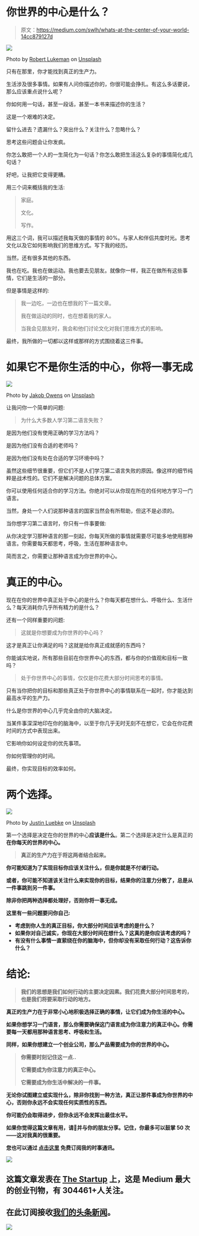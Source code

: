 # 你世界的中心是什么？

> 原文：<https://medium.com/swlh/whats-at-the-center-of-your-world-14cc879127d>

![](img/b606ab2874e69dace18a2244a39339ce.png)

Photo by [Robert Lukeman](https://unsplash.com/photos/_RBcxo9AU-U?utm_source=unsplash&utm_medium=referral&utm_content=creditCopyText) on [Unsplash](https://unsplash.com/?utm_source=unsplash&utm_medium=referral&utm_content=creditCopyText)

只有在那里，你才能找到真正的生产力。

生活涉及很多事情。如果有人问你描述你的，你很可能会挣扎。有这么多话要说，那么应该重点说什么呢？

你如何用一句话，甚至一段话，甚至一本书来描述你的生活？

这是一个艰难的决定。

留什么进去？遗漏什么？突出什么？关注什么？忽略什么？

思考这些问题会让你发疯。

你怎么敢把一个人的一生简化为一句话？你怎么敢把生活这么复杂的事情简化成几句话？

好吧，让我把它变得更糟。

用三个词来概括我的生活:

> 家庭。
> 
> 文化。
> 
> 写作。

用这三个词，我可以描述我每天做的事情的 80%。与家人和伴侣共度时光。思考文化以及它如何影响我们的思维方式。写下我的经历。

当然，还有很多其他的东西。

我也在吃。我也在做运动。我也要去见朋友。就像你一样，我正在做所有这些事情，它们是生活的一部分。

但是事情是这样的:

> 我一边吃，一边也在想我的下一篇文章。
> 
> 我在做运动的同时，也在想着我的家人。
> 
> 当我会见朋友时，我会和他们讨论文化对我们思维方式的影响。

最终，我所做的一切都以这样或那样的方式围绕着这三件事。

# 如果它不是你生活的中心，你将一事无成

![](img/371843158073d007b5843525ab4d21e8.png)

Photo by [Jakob Owens](https://unsplash.com/photos/eDZFOHFi3Hk?utm_source=unsplash&utm_medium=referral&utm_content=creditCopyText) on [Unsplash](https://unsplash.com/search/photos/wildman?utm_source=unsplash&utm_medium=referral&utm_content=creditCopyText)

让我问你一个简单的问题:

> 为什么大多数人学习第二语言失败？

是因为他们没有使用正确的学习方法吗？

是因为他们没有合适的老师吗？

是因为他们没有处在合适的学习环境中吗？

虽然这些细节很重要，但它们不是人们学习第二语言失败的原因。像这样的细节纯粹是战术性的。它们不是解决问题的总体方案。

你可以使用任何适合你的学习方法。你绝对可以从你现在所在的任何地方学习一门语言。

当然，身处一个人们说那种语言的国家当然会有所帮助，但这不是必须的。

当你想学习第二语言时，你只有一件事要做:

从你决定学习那种语言的那一刻起，你每天所做的事情就需要尽可能多地使用那种语言。你需要每天都思考，呼吸，生活在那种语言中。

简而言之，你需要让那种语言成为你世界的中心。

# 真正的中心。

现在在你的世界中真正处于中心的是什么？你每天都在想什么、呼吸什么、生活什么？每天消耗你几乎所有精力的是什么？

还有一个同样重要的问题:

> 这就是你想要成为你世界的中心吗？

这才是真正让你满足的吗？这就是给你真正成就感的东西吗？

你能诚实地说，所有那些目前在你世界中心的东西，都与你的价值观和目标一致吗？

> 处于你世界中心的事情，仅仅是你花费大部分时间思考的事情。

只有当你把你的目标和那些真正处于你世界中心的事情联系在一起时，你才能达到最高水平的生产力。

什么是你世界的中心几乎完全由你的大脑决定。

当某件事深深地印在你的脑海中，以至于你几乎无时无刻不在想它，它会在你花费时间的方式中表现出来。

它影响你如何设定你的优先事项。

你如何管理你的时间。

最终，你实现目标的效率如何。

# 两个选择。

![](img/4f355f6fec51a2754ad6a51275bbfbb0.png)

Photo by [Justin Luebke](https://unsplash.com/photos/BkkVcWUgwEk?utm_source=unsplash&utm_medium=referral&utm_content=creditCopyText) on [Unsplash](https://unsplash.com/search/photos/choice?utm_source=unsplash&utm_medium=referral&utm_content=creditCopyText)

第一个选择是决定在你的世界的中心**应该是什么**。第二个选择是决定什么是真正的**在你每天的世界的中心。**

> **真正的生产力在于将这两者结合起来。**

**你可能知道为了实现目标你应该关注什么，但是你就是不付诸行动。**

**或者，你可能不知道该关注什么来实现你的目标，结果你的注意力分散了，总是从一件事跳到另一件事。**

**除非你把两种选择都处理好，否则你将一事无成。**

****这里有一些问题要问你自己:****

*   **考虑到你人生的真正目标，你大部分时间应该考虑的是什么？**
*   **如果你对自己诚实，你现在大部分时间在想什么？这真的是你应该考虑的吗？**
*   **有没有什么事情一直萦绕在你的脑海中，但你却没有采取任何行动？这告诉你什么？**

# **结论:**

> **我们的思想是我们如何行动的主要决定因素。我们花费大部分时间思考的，也是我们将要采取行动的地方。**

**真正的生产力在于非常小心地积极选择正确的事情，让它们成为你生活的中心。**

**如果你想学习一门语言，那么你需要确保这门语言成为你注意力的真正中心。你需要每一天都用那种语言思考、呼吸和生活。**

**同样，如果你想建立一个创业公司，那么产品需要成为你的世界的中心。**

> **你需要时刻记住这一点..**
> 
> **它需要成为你注意力的真正中心。**
> 
> **它需要成为你生活中解决的一件事。**

**无论你试图建立或实现什么，除非你找到一种方法，真正让那件事成为你世界的中心，否则你永远不会实现任何实质性的东西。**

**你可能仍会取得进步，但你永远不会发挥出最佳水平。**

**如果你觉得这篇文章有用，请👏并与你的朋友分享。记住，你最多可以鼓掌 50 次——这对我真的很重要。**

****您也可以通过** [**点击这里**](https://mailchi.mp/b0d1e1fba452/struggle-first-thrive-later) **免费订阅我的时事通讯。****

**[![](img/308a8d84fb9b2fab43d66c117fcc4bb4.png)](https://medium.com/swlh)**

## **这篇文章发表在 [The Startup](https://medium.com/swlh) 上，这是 Medium 最大的创业刊物，有 304461+人关注。**

## **在此订阅接收[我们的头条新闻](http://growthsupply.com/the-startup-newsletter/)。**

**[![](img/b0164736ea17a63403e660de5dedf91a.png)](https://medium.com/swlh)**